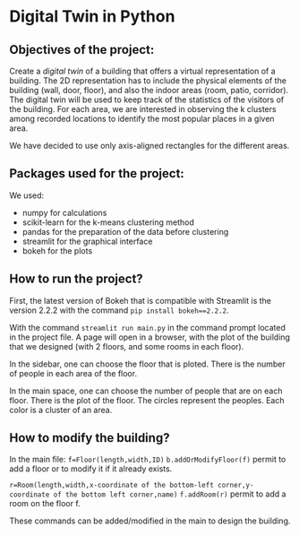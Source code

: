 # Digital Twin in Python

## Objectives of the project:
Create a *digital twin* of a building that offers a virtual representation of a building. The 2D representation has to include the physical elements of the building (wall, door, floor), and also the indoor areas (room, patio, corridor). 
The digital twin will be used to keep track of the statistics of the visitors of the building.
For each area, we are interested in observing the k clusters among recorded locations to identify the most popular places in a given area. 

We have decided to use only axis-aligned rectangles for the different areas. 

## Packages used for the project:
We used:
- numpy for calculations
- scikit-learn for the k-means clustering method
- pandas for the preparation of the data before clustering
- streamlit for the graphical interface
- bokeh for the plots

## How to run the project?
First, the latest version of Bokeh that is compatible with Streamlit is the version 2.2.2 with the command `pip install bokeh==2.2.2`.

With the command `streamlit run main.py` in the command prompt located in the project file. A page will open in a browser, with the plot of the building that we designed (with 2 floors, and some rooms in each floor). 

In the sidebar, one can choose the floor that is ploted. There is the number of people in each area of the floor.

In the main space, one can choose the number of people that are on each floor. There is the plot of the floor. The circles represent the peoples. Each color is a cluster of an area.

## How to modify the building?
In the main file:
`f=Floor(length,width,ID)`
`b.addOrModifyFloor(f)`
permit to add a floor or to modify it if it already exists.

`r=Room(length,width,x-coordinate of the bottom-left corner,y-coordinate of the bottom left corner,name)`
`f.addRoom(r)` permit to add a room on the floor f.

These commands can be added/modified in the main to design the building.
